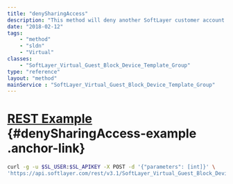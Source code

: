 ```yaml
---
title: "denySharingAccess"
description: "This method will deny another SoftLayer customer account's previously given access to provision CloudLayer Computing Instances from an image template group. Template access should only be removed from the parent template group object, not the child. "
date: "2018-02-12"
tags:
    - "method"
    - "sldn"
    - "Virtual"
classes:
    - "SoftLayer_Virtual_Guest_Block_Device_Template_Group"
type: "reference"
layout: "method"
mainService : "SoftLayer_Virtual_Guest_Block_Device_Template_Group"
---
```


# [REST Example](#denySharingAccess-example) <a href="/article/rest/"><i class="fas fa-question"></i></a> {#denySharingAccess-example .anchor-link} 
```bash
curl -g -u $SL_USER:$SL_APIKEY -X POST -d '{"parameters": [int]}' \
'https://api.softlayer.com/rest/v3.1/SoftLayer_Virtual_Guest_Block_Device_Template_Group/{SoftLayer_Virtual_Guest_Block_Device_Template_GroupID}/denySharingAccess'
```
